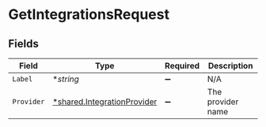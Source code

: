 # GetIntegrationsRequest


## Fields

| Field                                                                     | Type                                                                      | Required                                                                  | Description                                                               |
| ------------------------------------------------------------------------- | ------------------------------------------------------------------------- | ------------------------------------------------------------------------- | ------------------------------------------------------------------------- |
| `Label`                                                                   | **string*                                                                 | :heavy_minus_sign:                                                        | N/A                                                                       |
| `Provider`                                                                | [*shared.IntegrationProvider](../../models/shared/integrationprovider.md) | :heavy_minus_sign:                                                        | The provider name                                                         |